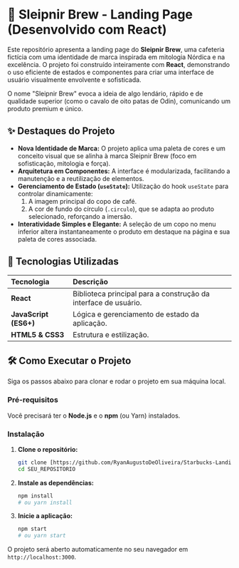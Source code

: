 # 🐎 Sleipnir Brew - Landing Page (Desenvolvido com React)

Este repositório apresenta a landing page do **Sleipnir Brew**, uma cafeteria fictícia com uma identidade de marca inspirada em mitologia Nórdica e na excelência. O projeto foi construído inteiramente com **React**, demonstrando o uso eficiente de estados e componentes para criar uma interface de usuário visualmente envolvente e sofisticada.

O nome "Sleipnir Brew" evoca a ideia de algo lendário, rápido e de qualidade superior (como o cavalo de oito patas de Odin), comunicando um produto premium e único.

## ✨ Destaques do Projeto

* **Nova Identidade de Marca:** O projeto aplica uma paleta de cores e um conceito visual que se alinha à marca Sleipnir Brew (foco em sofisticação, mitologia e força).
* **Arquitetura em Componentes:** A interface é modularizada, facilitando a manutenção e a reutilização de elementos.
* **Gerenciamento de Estado (`useState`):** Utilização do hook `useState` para controlar dinamicamente:
    1.  A imagem principal do copo de café.
    2.  A cor de fundo do círculo (`.circulo`), que se adapta ao produto selecionado, reforçando a imersão.
* **Interatividade Simples e Elegante:** A seleção de um copo no menu inferior altera instantaneamente o produto em destaque na página e sua paleta de cores associada.

## 🚀 Tecnologias Utilizadas

| Tecnologia | Descrição |
| :--- | :--- |
| **React** | Biblioteca principal para a construção da interface de usuário. |
| **JavaScript (ES6+)** | Lógica e gerenciamento de estado da aplicação. |
| **HTML5 & CSS3** | Estrutura e estilização. |

## 🛠️ Como Executar o Projeto

Siga os passos abaixo para clonar e rodar o projeto em sua máquina local.

### Pré-requisitos

Você precisará ter o **Node.js** e o **npm** (ou Yarn) instalados.

### Instalação

1.  **Clone o repositório:**
    ```bash
    git clone [https://github.com/RyanAugustoDeOliveira/Starbucks-Landing-Page-React)
    cd SEU_REPOSITORIO
    ```

2.  **Instale as dependências:**
    ```bash
    npm install
    # ou yarn install
    ```

3.  **Inicie a aplicação:**
    ```bash
    npm start
    # ou yarn start
    ```

O projeto será aberto automaticamente no seu navegador em `http://localhost:3000`.

